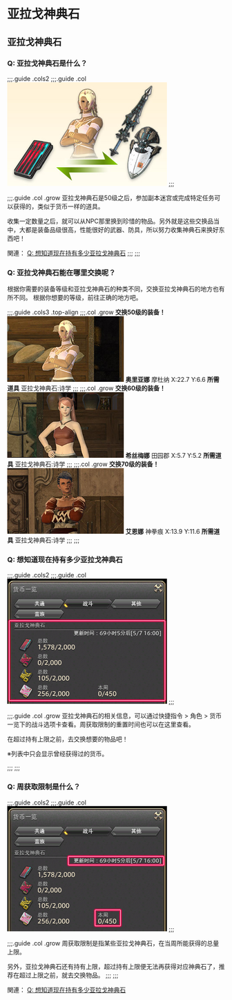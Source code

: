 # 亚拉戈神典石

## 亚拉戈神典石

### Q: 亚拉戈神典石是什么？

;;;.guide .cols2
;;;.guide .col
![](./currency.assets/b23e4bff51fb61ee9a94b2cee368fc45b25bfc.jpg)
;;;

;;;.guide .col .grow
亚拉戈神典石是50级之后，参加副本迷宫或完成特定任务可以获得的，类似于货币一样的道具。

收集一定数量之后，就可以从NPC那里换到珍惜的物品。另外就是这些交换品当中，大都是装备品级很高，性能很好的武器、防具，所以努力收集神典石来换好东西吧！

関連：
[Q: 想知道现在持有多少亚拉戈神典石](https://jp.finalfantasyxiv.com/uiguide/currency/#entry-ats_number)
;;;
;;;

### Q: 亚拉戈神典石能在哪里交换呢？

根据你需要的装备等级和亚拉戈神典石的种类不同，交换亚拉戈神典石的地方也有所不同。
根据你想要的等级，前往正确的地方吧。


;;;.guide .cols3 .top-align
;;;.col .grow
**交换50级的装备！**
![](./currency.assets/8a1f467dbae8b917037787e6392490674d4e51.jpg)
**奥里亚娜**
摩杜纳
X:22.7 Y:6.6
**所需道具**
亚拉戈神典石:诗学
;;;
;;;.col .grow
**交换60级的装备！**
![](./currency.assets/435cb67627198614e6cdb43de0bcdd95ec733f.jpg)
**希丝梅娜**
田园郡 
X:5.7 Y:5.2
**所需道具**
亚拉戈神典石:诗学
;;;
;;;.col .grow
**交换70级的装备！**
![](./currency.assets/3db38c7dc777e0d2c2a75a5932b9c6f88d38a5.jpg)
**艾恩娜**
神拳痕
X:13.9 Y:11.6
**所需道具**
亚拉戈神典石:诗学
;;;
;;;

### Q: 想知道现在持有多少亚拉戈神典石

;;;.guide .cols2
;;;.guide .col
![](./currency.assets/e35f80ccc27b701be8f69b8267a28015703fe3.jpg)
;;;

;;;.guide .col .grow
亚拉戈神典石的相关信息，可以通过快捷指令 > 角色 > 货币一览下的战斗选项卡查看。周获取限制的重置时间也可以在这里查看。

在超过持有上限之前，去交换想要的物品吧！

※列表中只会显示曾经获得过的货币。
<!-- ※Lodestoneにログインすれば、マイキャラクターページの「通貨/評判」からも確認できます。 -->
;;;
;;;

### Q: 周获取限制是什么？

;;;.guide .cols2
;;;.guide .col
![](./currency.assets/856d2a5319a0a61c05f8b74d1bd50c5603bc15.jpg)
;;;

;;;.guide .col .grow
周获取限制是指某些亚拉戈神典石，在当周所能获得的总量上限。

另外，亚拉戈神典石还有持有上限，超过持有上限便无法再获得对应神典石了，推荐在超过上限之前，就去交换物品。
;;;
;;;

関連：
[Q: 想知道现在持有多少亚拉戈神典石](https://jp.finalfantasyxiv.com/uiguide/currency/#entry-ats_number)
